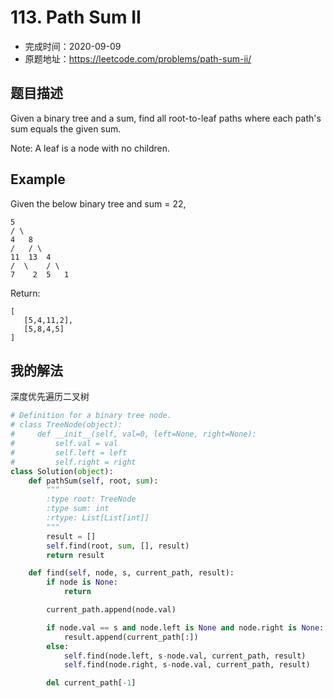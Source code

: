 # 113. Path Sum II
- 完成时间：2020-09-09
- 原题地址：https://leetcode.com/problems/path-sum-ii/

## 题目描述
Given a binary tree and a sum, find all root-to-leaf paths where each path's sum equals the given sum.

Note: A leaf is a node with no children.

## Example
Given the below binary tree and sum = 22,
```
5
/ \
4   8
/   / \
11  13  4
/  \    / \
7    2  5   1
```
Return:
```
[
   [5,4,11,2],
   [5,8,4,5]
]
```

## 我的解法
深度优先遍历二叉树
```python
# Definition for a binary tree node.
# class TreeNode(object):
#     def __init__(self, val=0, left=None, right=None):
#         self.val = val
#         self.left = left
#         self.right = right
class Solution(object):
    def pathSum(self, root, sum):
        """
        :type root: TreeNode
        :type sum: int
        :rtype: List[List[int]]
        """
        result = []
        self.find(root, sum, [], result)
        return result

    def find(self, node, s, current_path, result):
        if node is None:
            return

        current_path.append(node.val)

        if node.val == s and node.left is None and node.right is None:
            result.append(current_path[:])
        else:
            self.find(node.left, s-node.val, current_path, result)
            self.find(node.right, s-node.val, current_path, result)

        del current_path[-1]
```
